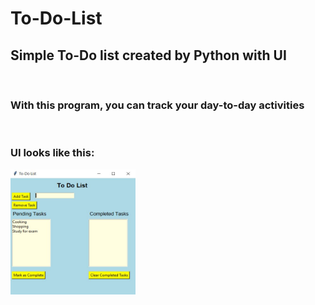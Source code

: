 # To-Do-List
<h2>Simple To-Do list created by Python with UI</h2><br>
<h3>With this program, you can track your day-to-day activities</h3><br>
<h3>UI looks like  this:</h3>
<img src=https://raw.githubusercontent.com/KasunGimantha/To-Do-List/main/UI%20SS.JPG width="200" height="200">
